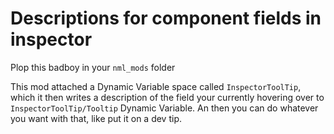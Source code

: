 # Descriptions for component fields in inspector
Plop this badboy in your ``nml_mods`` folder

This mod attached a Dynamic Variable space called ``InspectorToolTip``,
which it then writes a description of the field your currently hovering over to ``InspectorToolTip/Tooltip`` Dynamic Variable.
An then you can do whatever you want with that, like put it on a dev tip.